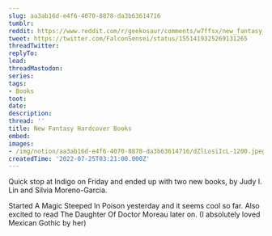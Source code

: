 ```yaml
---
slug: aa3ab16d-e4f6-4070-8878-da3b63614716
tumblr:
reddit: https://www.reddit.com/r/geekosaur/comments/w7ffsx/new_fantasy_hardcover_books/
tweet: https://twitter.com/FalconSensei/status/1551419325269131265
threadTwitter:
replyTo:
lead:
threadMastodon:
series:
tags:
- Books
toot:
date:
description:
thread: ''
title: New Fantasy Hardcover Books
embed:
images:
- /img/notion/aa3ab16d-e4f6-4070-8878-da3b63614716/dZlLosiIcL-1200.jpeg
createdTime: '2022-07-25T03:21:00.000Z'
---
```


Quick stop at Indigo on Friday and ended up with two new books, by Judy I. Lin and Silvia Moreno-Garcia.

Started A Magic Steeped In Poison yesterday and it seems cool so far. Also excited to read The Daughter Of Doctor Moreau later on. (I absolutely loved Mexican Gothic by her)